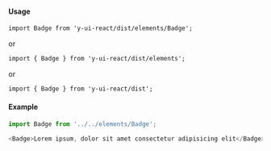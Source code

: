 #### Usage

```markdown
import Badge from 'y-ui-react/dist/elements/Badge';
```

or

```markdown
import { Badge } from 'y-ui-react/dist/elements';
```

or

```markdown
import { Badge } from 'y-ui-react/dist';
```

#### Example

```js
import Badge from '../../elements/Badge';

<Badge>Lorem ipsum, dolor sit amet consectetur adipisicing elit</Badge>;
```
